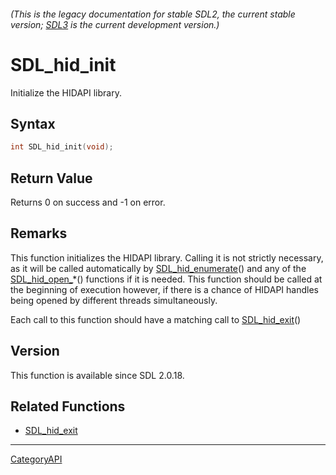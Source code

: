 ###### (This is the legacy documentation for stable SDL2, the current stable version; [SDL3](https://wiki.libsdl.org/SDL3/) is the current development version.)
# SDL_hid_init

Initialize the HIDAPI library.

## Syntax

```c
int SDL_hid_init(void);

```

## Return Value

Returns 0 on success and -1 on error.

## Remarks

This function initializes the HIDAPI library. Calling it is not strictly
necessary, as it will be called automatically by
[SDL_hid_enumerate](SDL_hid_enumerate.md)() and any of the
[SDL_hid_open_](SDL_hid_open_.md)*() functions if it is needed. This function
should be called at the beginning of execution however, if there is a
chance of HIDAPI handles being opened by different threads simultaneously.

Each call to this function should have a matching call to
[SDL_hid_exit](SDL_hid_exit.md)()

## Version

This function is available since SDL 2.0.18.

## Related Functions

* [SDL_hid_exit](SDL_hid_exit.md)

----
[CategoryAPI](CategoryAPI.md)
